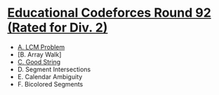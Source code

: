 # [Educational Codeforces Round 92 (Rated for Div. 2)](https://codeforces.com/contest/1389)

- [A. LCM Problem](https://github.com/wingkwong/competitive-programming/blob/master/codeforces/contests/1389/A.cpp)
- [B. Array Walk]
- [C. Good String](https://github.com/wingkwong/competitive-programming/blob/master/codeforces/contests/1389/B.cpp)
- D. Segment Intersections
- E. Calendar Ambiguity
- F. Bicolored Segments